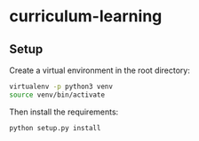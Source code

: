 # curriculum-learning
## Setup

Create a virtual environment in the root directory:
```bash
virtualenv -p python3 venv
source venv/bin/activate
```
Then install the requirements:
```bash
python setup.py install
```